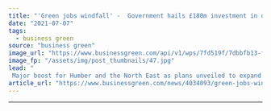 ```yaml
---
title: "'Green jobs windfall' -  Government hails £180m investment in offshore wind manufacturing hubs"
date: "2021-07-07"
tags: 
  - business green
source: "business green"
image_url: "https://www.businessgreen.com/api/v1/wps/7fd519f/7dbbfb13-ffac-4035-b0c6-851d13f911a6/3/haliade-from-above-rear-185x114.jpg"
image_fp: "/assets/img/post_thumbnails/47.jpg"
lead: "
 Major boost for Humber and the North East as plans unveiled to expand offshore wind manufacturing capacity and government moves to bolster demand for UK-based suppliers ..."
article_url: "https://www.businessgreen.com/news/4034093/green-jobs-windfall-government-hails-gbp180m-investment-offshore-wind-manufacturing-hubs"
---
```


---
